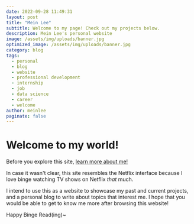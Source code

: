 ```yaml
---
date: 2022-09-28 11:49:31
layout: post
title: "Mein Lee"
subtitle: Welcome to my page! Check out my projects below.
description: Mein Lee's personal website
image: /assets/img/uploads/banner.jpg
optimized_image: /assets/img/uploads/banner.jpg
category: blog
tags: 
  - personal
  - blog
  - website
  - professional development
  - internship
  - job
  - data science
  - career
  - welcome
author: meinlee
paginate: false
---
```


# Welcome to my world!

Before you explore this site, <a href="https://meinlee.netlify.app/about/"> learn more about me!</a>

In case it wasn't clear, this site resembles the Netflix interface because I love binge watching TV shows on Netflix _that_ much.

I intend to use this as a website to showcase my past and current projects, and a personal blog to write about topics that interest me. I hope that you would be able to get to know me more after browsing this website!

Happy Binge Read(ing)~
